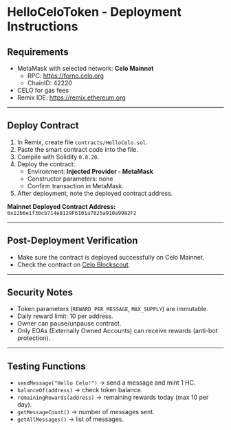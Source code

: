 # HelloCeloToken - Deployment Instructions

## Requirements

- MetaMask with selected network: **Celo Mainnet**
  - RPC: https://forno.celo.org
  - ChainID: 42220
- CELO for gas fees
- Remix IDE: https://remix.ethereum.org

---

## Deploy Contract

1. In Remix, create file `contracts/HelloCelo.sol`.
2. Paste the smart contract code into the file.
3. Compile with Solidity `0.8.20`.
4. Deploy the contract:
   - Environment: **Injected Provider - MetaMask**
   - Constructor parameters: none
   - Confirm transaction in MetaMask.
5. After deployment, note the deployed contract address.

**Mainnet Deployed Contract Address:**  
`0x12b6e1f30cb714e8129F6101a7825a910a9982F2`

---

## Post-Deployment Verification

- Make sure the contract is deployed successfully on Celo Mainnet.
- Check the contract on [Celo Blockscout](https://celo.blockscout.com/address/0x12b6e1f30cb714e8129F6101a7825a910a9982F2).

---

## Security Notes

- Token parameters (`REWARD_PER_MESSAGE`, `MAX_SUPPLY`) are immutable.
- Daily reward limit: 10 per address.
- Owner can pause/unpause contract.
- Only EOAs (Externally Owned Accounts) can receive rewards (anti-bot protection).

---

## Testing Functions

- `sendMessage("Hello Celo!")` → send a message and mint 1 HC.
- `balanceOf(address)` → check token balance.
- `remainingRewards(address)` → remaining rewards today (max 10 per day).
- `getMessageCount()` → number of messages sent.
- `getAllMessages()` → list of messages.
